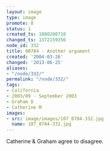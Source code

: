 ```yaml
---
layout: image
type: image
promote: 0
status: 1
created_ts: 1080280710
changed_ts: 1372159356
node_id: 332
title: 00784 - Another argument
created: '2004-03-26'
changed: '2013-06-25'
aliases:
- "/node/332/"
permalink: "/node/332/"
tags:
- California
- 2003/09 - September 2003
- Graham D
- Catherine M
images:
- src: image/images/107_0784-332.jpg
  name: 107_0784-332.jpg
---
```

Catherine & Graham agree to disagree.
